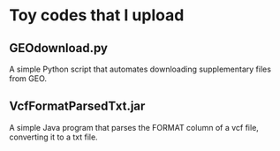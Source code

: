 # Toy codes that I upload

## GEOdownload.py
A simple Python script that automates downloading supplementary files from GEO.

## VcfFormatParsedTxt.jar
A simple Java program that parses the FORMAT column of a vcf file, converting it to a txt file.
